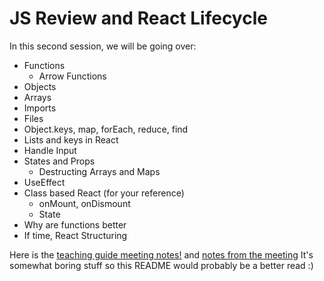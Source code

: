 # JS Review and React Lifecycle
In this second session, we will be going over:
- Functions
   - Arrow Functions
- Objects
- Arrays
- Imports
- Files
- Object.keys, map, forEach, reduce, find
- Lists and keys in React
- Handle Input
- States and Props
   - Destructing Arrays and Maps
- UseEffect 
- Class based React (for your reference)
   - onMount, onDismount
   - State
- Why are functions better
- If time, React Structuring

Here is the [teaching guide meeting notes!](https://docs.google.com/document/d/1_Efs2RPFctR7pvc9H0FKwW392MyOPerVHyPsx84sxEU/edit?usp=sharing) and [notes from the meeting](https://docs.google.com/document/d/1DR_JB2zUS0Sb1Cdx_q1r5LZbHlfJQtmBTpBUMbZ6Vdk/edit?usp=sharing) It's somewhat boring stuff so this README would probably be a better read :)
